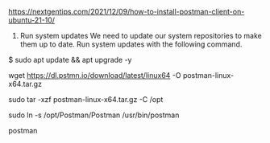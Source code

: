 https://nextgentips.com/2021/12/09/how-to-install-postman-client-on-ubuntu-21-10/

1. Run system updates
We need to update our system repositories to make them up to date. Run system updates with the following command.

$ sudo apt update && apt upgrade -y

wget https://dl.pstmn.io/download/latest/linux64 -O postman-linux-x64.tar.gz

sudo tar -xzf postman-linux-x64.tar.gz -C /opt

sudo ln -s /opt/Postman/Postman /usr/bin/postman

postman